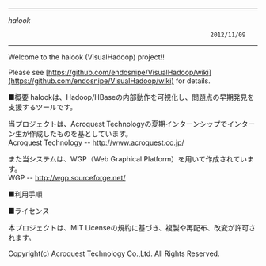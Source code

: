 ﻿
------------------------------------------------------------------------------

  _halook_

                                                             2012/11/09
------------------------------------------------------------------------------
Welcome to the halook (VisualHadoop) project!!

Please see [https://github.com/endosnipe/VisualHadoop/wiki](https://github.com/endosnipe/VisualHadoop/wiki) for details.


■概要
halookは、Hadoop/HBaseの内部動作を可視化し、問題点の早期発見を支援するツールです。

当プロジェクトは、Acroquest Technologyの夏期インターンシップでインターン生が作成したものを基としています。  
 Acroquest Technology -- http://www.acroquest.co.jp/

また当システムは、WGP（Web Graphical Platform）を用いて作成されています。  
 WGP -- http://wgp.sourceforge.net/


■利用手順


■ライセンス

本プロジェクトは、MIT Licenseの規約に基づき、複製や再配布、改変が許可されます。


Copyright(c) Acroquest Technology Co.,Ltd. All Rights Reserved.
